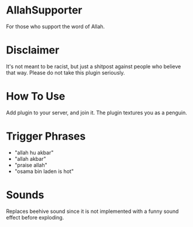# AllahSupporter
For those who support the word of Allah.

# Disclaimer 
It's not meant to be racist, but just a shitpost against
people who believe that way. Please do not take this plugin seriously.

# How To Use
Add plugin to your server, and join it.
The plugin textures you as a penguin.

# Trigger Phrases
- "allah hu akbar"
- "allah akbar"
- "praise allah"
- "osama bin laden is hot"

# Sounds
Replaces beehive sound since it is not implemented with a funny sound effect before exploding.
